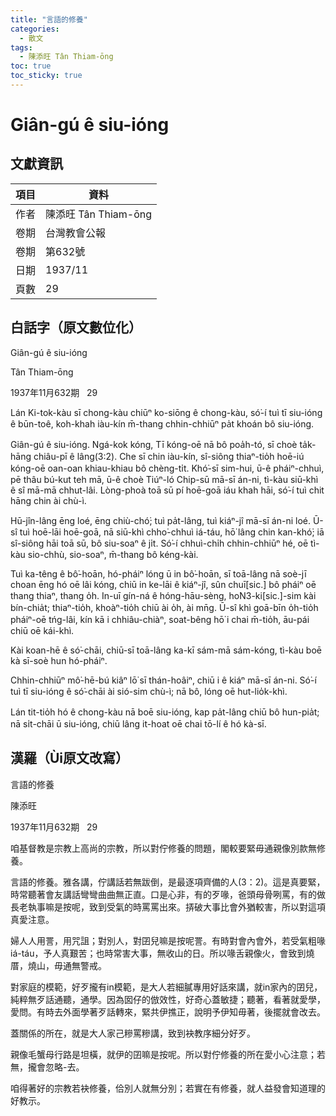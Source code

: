 ```yaml
---
title: "言語的修養"
categories:
  - 散文
tags:
  - 陳添旺 Tân Thiam-ōng
toc: true
toc_sticky: true
---
```


# Giân-gú ê siu-ióng

## 文獻資訊

| 項目 | 資料 |
|---|---|
| 作者 | 陳添旺 Tân Thiam-ōng |
| 卷期 | 台灣教會公報 |
| 卷期 | 第632號 |
| 日期 | 1937/11 |
| 頁數 | 29 |

## 白話字（原文數位化）

Giân-gú ê siu-ióng

Tân Thiam-ōng

1937年11月632期   29

Lán Ki-tok-kàu sī chong-kàu chiūⁿ ko-siōng ê chong-kàu, só͘-í tuì tī siu-ióng ê būn-toê, koh-khah iàu-kín m̄-thang chhin-chhiūⁿ pa̍t khoán bô siu-ióng.

Giân-gú ê siu-ióng. Ngá-kok kóng, Tī kóng-oē nā bô poa̍h-tó, sī choè ta̍k-hāng chiâu-pī ê lâng(3:2). Che sī chin iàu-kín, sî-siông thiaⁿ-tio̍h hoē-iú kóng-oē oan-oan khiau-khiau bô chèng-ti̍t. Khó͘-sī sim-hui, ū-ê pháiⁿ-chhuì, pē thâu bú-kut teh mā, ū-ê choè Tiúⁿ-ló Chip-sū mā-sī án-ni, tì-kàu siū-khì ê sî mā-mā chhut-lâi. Lòng-phoà toā sū pí hoē-goā iáu khah hāi, só͘-í tuì chit hāng chin ài chù-ì.

Hū-jîn-lâng ēng loé, ēng chiù-chó͘; tuì pa̍t-lâng, tuì kiáⁿ-jî mā-sī án-ni loé. Ū-sî tuì hoē-lāi hoē-goā, nā siū-khì chho͘-chhuì iá-táu, hō͘ lâng chin kan-khó͘; iā sî-siông hāi toā sū, bô siu-soaⁿ ê ji̍t. Só͘-í chhuì-chi̍h chhin-chhiūⁿ hé, oē tì-kàu sio-chhù, sio-soaⁿ, m̄-thang bô kéng-kài.

Tuì ka-têng ê bô͘-hoān, hó-pháiⁿ lóng ū in bô͘-hoān, sī toā-lâng nā soè-jī choan ēng hó oē lâi kóng, chiū in ke-lāi ê kiáⁿ-jî, sûn chuī[sic.] bô pháiⁿ oē thang thiaⁿ, thang o̍h. In-uī gín-ná ê hóng-hāu-sèng, ho͘N3-ki[sic.]-sim kài bín-chia̍t; thiaⁿ-tio̍h, khoàⁿ-tio̍h chiū ài o̍h, ài mn̄g. Ū-sî khì goā-bīn o̍h-tio̍h pháiⁿ-oē tńg-lâi, kín kā i chhiâu-chiàⁿ, soat-bêng hō͘ i chai m̄-tio̍h, āu-pái chiū oē kái-khì.

Kài koan-hē ê só͘-chāi, chiū-sī toā-lâng ka-kī sám-mā sám-kóng, tì-kàu boē kà sī-soè hun hó-pháiⁿ.

Chhin-chhiūⁿ mô͘-hē-bú kiâⁿ lō͘ sī thán-hoâiⁿ, chiū i ê kiáⁿ mā-sī án-ni. Só͘-í tuì tī siu-ióng ê só͘-chāi ài sió-sim chù-ì; nā bô, lóng oē hut-lio̍k-khì.

Lán tit-tio̍h hó ê chong-kàu nā boē siu-ióng, kap pa̍t-lâng chiū bô hun-pia̍t; nā si̍t-chāi ū siu-ióng, chiū lâng it-hoat oē chai tō-lí ê hó kà-sī.

## 漢羅（Ùi原文改寫）

言語的修養

陳添旺

1937年11月632期   29

咱基督教是宗教上高尚的宗教，所以對佇修養的問題，閣較要緊毋通親像別款無修養。

言語的修養。雅各講，佇講話若無跋倒，是最逐項齊備的人(3：2)。這是真要緊，時常聽著會友講話彎彎曲曲無正直。口是心非，有的歹喙，爸頭母骨咧罵，有的做長老執事嘛是按呢，致到受氣的時罵罵出來。挵破大事比會外猶較害，所以對這項真愛注意。

婦人人用詈，用咒詛；對別人，對囝兒嘛是按呢詈。有時對會內會外，若受氣粗喙iá-táu，予人真艱苦；也時常害大事，無收山的日。所以喙舌親像火，會致到燒厝，燒山，毋通無警戒。

對家庭的模範，好歹攏有in模範，是大人若細膩專用好話來講，就in家內的囝兒，純粹無歹話通聽，通學。因為囡仔的倣效性，好奇心蓋敏捷；聽著，看著就愛學，愛問。有時去外面學著歹話轉來，緊共伊撨正，說明予伊知毋著，後擺就會改去。

蓋關係的所在，就是大人家己糝罵糝講，致到袂教序細分好歹。

親像毛蟹母行路是坦橫，就伊的囝嘛是按呢。所以對佇修養的所在愛小心注意；若無，攏會忽略-去。

咱得著好的宗教若袂修養，佮別人就無分別；若實在有修養，就人益發會知道理的好教示。

